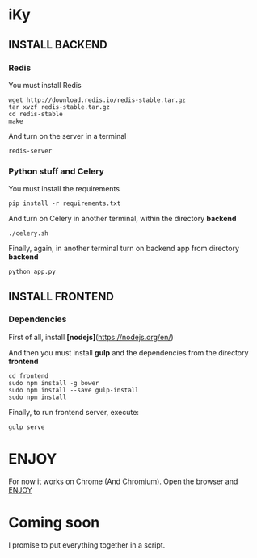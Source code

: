 # iKy

## INSTALL BACKEND

### Redis
You must install Redis
```shell
wget http://download.redis.io/redis-stable.tar.gz
tar xvzf redis-stable.tar.gz
cd redis-stable
make
```

And turn on the server in a terminal
```shell
redis-server
```

### Python stuff and Celery
You must install the requirements
```shell
pip install -r requirements.txt
```

And turn on Celery in another terminal, within the directory **backend**
```shell
./celery.sh
```

Finally, again, in another terminal turn on backend app from directory **backend** 
```shell
python app.py
```

## INSTALL FRONTEND

### Dependencies
First of all, install **[nodejs]**(https://nodejs.org/en/)

And then you must install **gulp** and the dependencies from the directory **frontend**
```shell
cd frontend
sudo npm install -g bower
sudo npm install --save gulp-install
sudo npm install
```

Finally, to run frontend server, execute:
```shell
gulp serve
```

# ENJOY
For now it works on Chrome (And Chromium). Open the browser and [ENJOY](http://127.0.0.1:3000)

# Coming soon
I promise to put everything together in a script.
